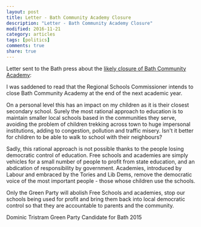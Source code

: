 ```yaml
---
layout: post
title: Letter - Bath Community Academy Closure
description: "Letter - Bath Community Academy Closure"
modified: 2016-11-21
category: articles
tags: [politics]
comments: true
share: true
---
```


Letter sent to the Bath press about the <a href="http://www.bathchronicle.co.uk/bath-community-academy-to-close-in-principle-by-july-2018/story-29915774-detail/story.html">
likely closure of Bath Community Academy</a>:

I was saddened to read that the Regional Schools Commissioner intends to close Bath
Community Academy at the end of the next academic year.

On a personal level this has an impact on my children as it is their closest secondary
school. Surely the most rational approach to education is to maintain smaller local
schools based in the communities they serve, avoiding the problem of children trekking
across town to huge impersonal institutions, adding to congestion, pollution and traffic
misery. Isn't it better for children to be able to walk to school with their neighbours?

Sadly, this rational approach is not possible thanks to the people losing democratic
control of education. Free schools and academies are simply vehicles for a small number
of people to profit from state education, and an abdication of responsibility by
government. Academies, introduced by Labour and embraced by the Tories and Lib Dems,
remove the democratic voice of the most important people - those whose children use the
schools.

Only the Green Party will abolish Free Schools and academies, stop our schools being used
for profit and bring them back into local democratic control so that they are accountable
to parents and the community.


Dominic Tristram
Green Party Candidate for Bath 2015


